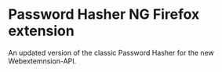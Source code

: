 # Password Hasher NG Firefox extension

An updated version of the classic Password Hasher for the new Webextemnsion-API.
